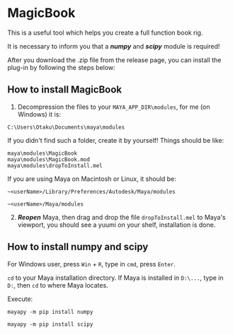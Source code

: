 # MagicBook


This is a useful tool which helps you create a full function book rig.


It is necessary to inform you that a ***numpy*** and ***scipy*** module is required!


After you download the .zip file from the release page, you can install the plug-in by following the steps below:


## How to install MagicBook


1. Decompression the files to your `MAYA_APP_DIR\modules`, for me (on Windows) it is:
```
C:\Users\Otaku\Documents\maya\modules
```
If you didn't find such a folder, create it by yourself!
Things should be like:
```
maya\modules\MagicBook
maya\modules\MagicBook.mod
maya\modules\dropToInstall.mel
```
  If you are using Maya on Macintosh or Linux, it should be:
```
~<userName>/Library/Preferences/Autodesk/Maya/modules
```
```
~<userName>/Maya/modules
```


2. ***Reopen*** Maya, then drag and drop the file `dropToInstall.mel` to Maya's viewport, you should see a yuumi on your shelf, installation is done.

## How to install numpy and scipy


For Windows user, press `Win` + `R`, type in `cmd`, press `Enter`.


`cd` to your Maya installation directory. If Maya is installed in `D:\...`, type in `D:`, then `cd` to where Maya locates.


Execute:


```mayapy -m pip install numpy```


```mayapy -m pip install scipy```


